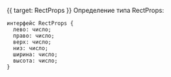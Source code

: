 {{ target: RectProps }}
Определение типа RectProps:
```
интерфейс RectProps {
  лево: число;
  право: число;
  верх: число;
  низ: число;
  ширина: число;
  высота: число;
}
```